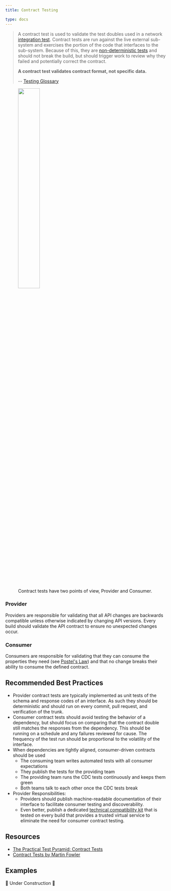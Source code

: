 ```yaml
---
title: Contract Testing

type: docs
---
```


> A contract test is used to validate the test doubles used in a network [integration test](/testing/glossary#integration-test). Contract tests are run against the live external sub-system and exercises the portion of the code that interfaces to the sub-system. Because of this, they are [non-deterministic tests](/testing/glossary#non-deterministic-test) and should not break the build, but should trigger work to review why they failed and potentially correct the contract.
>
> **A contract test validates contract format, not specific data.**
>
> -- [Testing Glossary](/testing/glossary#contract-test)

<figure>
  <img src="/images/testing-images/contract-test.png" width="40%" />
  <figcaption>
    Contract tests have two points of view, Provider and Consumer.
  </figcaption>
</figure>

### Provider

Providers are responsible for validating that all API changes are backwards compatible unless otherwise indicated by changing API
versions. Every build should validate the API contract to ensure no unexpected changes occur.

### Consumer

Consumers are responsible for validating that they can consume the properties they need (see [Postel's Law](https://en.wikipedia.org/wiki/Robustness_principle)) and that no change
breaks their ability to consume the defined contract.

## Recommended Best Practices

* Provider contract tests are typically implemented as unit tests of the schema and response codes of an interface. As such they should be deterministic and should run on every commit, pull request, and verification of the trunk.
* Consumer contract tests should avoid testing the behavior of a dependency, but should focus on comparing that the contract double still matches the responses from the dependency. This should be running on a schedule and any failures reviewed for cause. The frequency of the test run should be proportional to the volatility of the interface.
* When dependencies are tightly aligned, consumer-driven contracts should be used
  * The consuming team writes automated tests with all consumer expectations
  * They publish the tests for the providing team
  * The providing team runs the CDC tests continuously and keeps them green
  * Both teams talk to each other once the CDC tests break
* Provider Responsibilities:
  * Providers should publish machine-readable documentation of their interface to facilitate consumer testing and discoverability.
  * Even better, publish a dedicated [technical compatibility kit](https://paulhammant.com/2019/06/14/tcks-and-servirtium/) that is tested on every build that provides a trusted virtual service to eliminate the need for consumer contract testing.

## Resources

* [The Practical Test Pyramid: Contract Tests](https://martinfowler.com/articles/practical-test-pyramid.html#ContractTests)
* [Contract Tests by Martin Fowler](https://martinfowler.com/bliki/ContractTest.html)

## Examples

🚧 Under Construction 🚧
